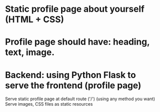 # Static profile page about yourself (HTML + CSS)
# Profile page should have: heading, text, image.

# Backend: using Python Flask to serve the frontend (profile page)
Serve static profile page at default route ('/') (using any method you want)
Serve images, CSS files as static resources
